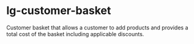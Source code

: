 # lg-customer-basket
Customer basket that allows a customer to add products and provides a total cost of the basket including applicable discounts.
